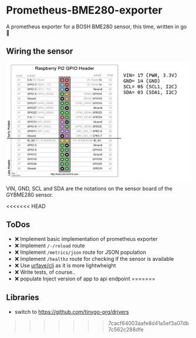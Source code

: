 # Prometheus-BME280-exporter

A prometheus exporter for a BOSH BME280 sensor, this time, written in go :blue_heart:

## Wiring the sensor

![image](doc/img/GYBME280_header_pinout.jpg)

VIN, GND, SCL and SDA are the notations on the sensor board of the GYBME280 sensor.

<<<<<<< HEAD
## ToDos

- :x: Implement basic implementation of prometheus exporter 
- :x: Implement ``/-/reload`` route 
- :x: Implement ``/metrics/json`` route for JSON population
- :x: Implement ``/healthz`` route for checking if the sensor is available
- :x: Use [urfave/cli](https://github.com/urfave/cli/blob/master/docs/v2/manual.md) as it is more lightwheight
- :x: Write tests, of course..
- :x: populate Inject version of app to api endpoint
=======
## Libraries

- switch to https://github.com/tinygo-org/drivers
>>>>>>> 7cacf64003aafe8d41a5ef3a07db7c562c288dfe
